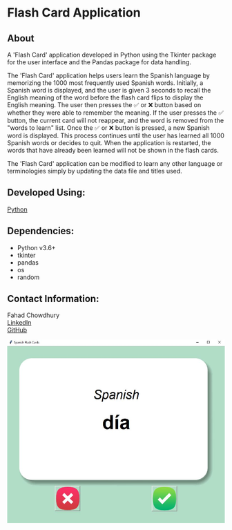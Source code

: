 # **Flash Card Application**


## About
A 'Flash Card' application developed in Python using the Tkinter package for the user interface and the Pandas package for data handling.

The 'Flash Card' application helps users learn the Spanish language by memorizing the 1000 most frequently used Spanish words. Initially, a Spanish word is displayed, and the user is given 3 seconds to recall the English meaning of the word before the flash card flips to display the English meaning. The user then presses the ✅ or ❌ button based on whether they were able to remember the meaning. If the user presses the ✅ button, the current card will not reappear, and the word is removed from the "words to learn" list. Once the ✅ or ❌ button is pressed, a new Spanish word is displayed. This process continues until the user has learned all 1000 Spanish words or decides to quit. When the application is restarted, the words that have already been learned will not be shown in the flash cards.

The 'Flash Card' application can be modified to learn any other language or terminologies simply by updating the data file and titles used.

## Developed Using:
[Python](https://www.python.org/)

## Dependencies:
- Python v3.6+
- tkinter
- pandas
- os
- random

## Contact Information:
Fahad Chowdhury\
[LinkedIn](https://www.linkedin.com/in/fahad-chowdhury-fi)\
[GitHub](https://github.com/Fahad-Chowdhury)

![Image Link](https://github.com/Fahad-Chowdhury/flash-card-app/blob/main/flash_card_app.JPG)
